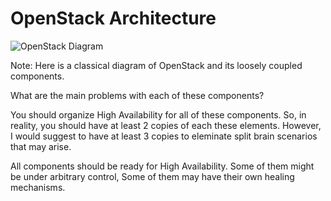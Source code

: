 # OpenStack Architecture

![OpenStack Diagram](images/openstack-arch.svg) <!-- class="fragment" -->

Note:
Here is a classical diagram of OpenStack and its loosely coupled components.

What are the main problems with each of these components? 

You should organize High Availability for all of these components. So, in reality, you should have at least 2 copies of each these elements. However, I would suggest to have at least 3 copies to eleminate split brain scenarios that may arise.

All components should be ready for High Availability. Some of them might be under arbitrary control, Some of them may have their own healing mechanisms.
